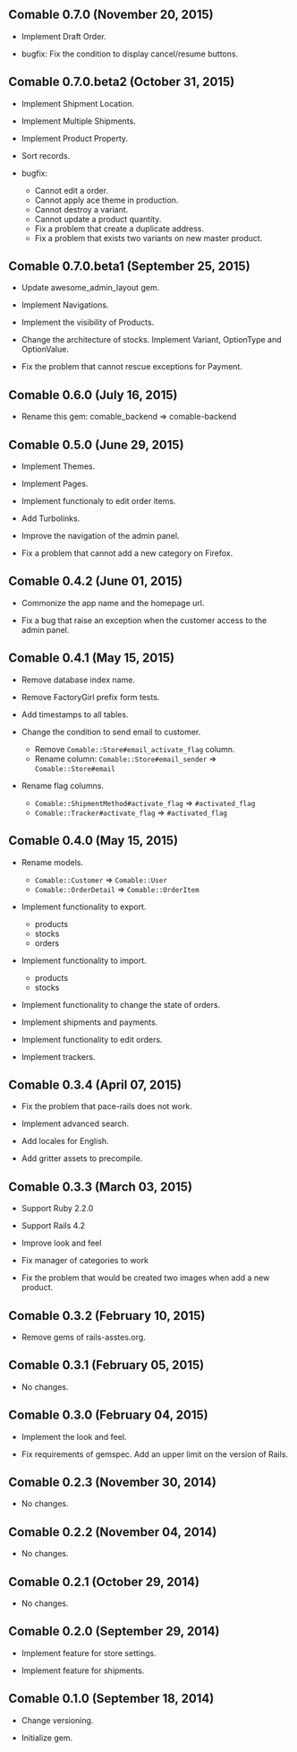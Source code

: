 ## Comable 0.7.0 (November 20, 2015) ##

*   Implement Draft Order.

*   bugfix: Fix the condition to display cancel/resume buttons.


## Comable 0.7.0.beta2 (October 31, 2015) ##

*   Implement Shipment Location.

*   Implement Multiple Shipments.

*   Implement Product Property.

*   Sort records.

*   bugfix:

    - Cannot edit a order.
    - Cannot apply ace theme in production.
    - Cannot destroy a variant.
    - Cannot update a product quantity.
    - Fix a problem that create a duplicate address.
    - Fix a problem that exists two variants on new master product.


## Comable 0.7.0.beta1 (September 25, 2015) ##

*   Update awesome_admin_layout gem.

*   Implement Navigations.

*   Implement the visibility of Products.

*   Change the architecture of stocks.
    Implement Variant, OptionType and OptionValue.

*   Fix the problem that cannot rescue exceptions for Payment.


## Comable 0.6.0 (July 16, 2015) ##

*   Rename this gem: comable_backend => comable-backend


## Comable 0.5.0 (June 29, 2015) ##

*   Implement Themes.

*   Implement Pages.

*   Implement functionaly to edit order items.

*   Add Turbolinks.

*   Improve the navigation of the admin panel.

*   Fix a problem that cannot add a new category on Firefox.


## Comable 0.4.2 (June 01, 2015) ##

*   Commonize the app name and the homepage url.

*   Fix a bug that raise an exception when the customer access to
    the admin panel.


## Comable 0.4.1 (May 15, 2015) ##

*   Remove database index name.

*   Remove FactoryGirl prefix form tests.

*   Add timestamps to all tables.

*   Change the condition to send email to customer.

    - Remove `Comable::Store#email_activate_flag` column.
    - Rename column: `Comable::Store#email_sender` => `Comable::Store#email`

*   Rename flag columns.

    - `Comable::ShipmentMethod#activate_flag` => `#activated_flag`
    - `Comable::Tracker#activate_flag` => `#activated_flag`


## Comable 0.4.0 (May 15, 2015) ##

*   Rename models.

    - `Comable::Customer` => `Comable::User`
    - `Comable::OrderDetail` => `Comable::OrderItem`

*   Implement functionality to export.

    - products
    - stocks
    - orders

*   Implement functionality to import.

    - products
    - stocks

*   Implement functionality to change the state of orders.

*   Implement shipments and payments.

*   Implement functionality to edit orders.

*   Implement trackers.


## Comable 0.3.4 (April 07, 2015) ##

*   Fix the problem that pace-rails does not work.

*   Implement advanced search.

*   Add locales for English.

*   Add gritter assets to precompile.


## Comable 0.3.3 (March 03, 2015) ##

*   Support Ruby 2.2.0

*   Support Rails 4.2

*   Improve look and feel

*   Fix manager of categories to work

*   Fix the problem that would be created two images when add a new product.


## Comable 0.3.2 (February 10, 2015) ##

*   Remove gems of rails-asstes.org.


## Comable 0.3.1 (February 05, 2015) ##

*   No changes.


## Comable 0.3.0 (February 04, 2015) ##

*   Implement the look and feel.

*   Fix requirements of gemspec.
    Add an upper limit on the version of Rails.


## Comable 0.2.3 (November 30, 2014) ##

*   No changes.


## Comable 0.2.2 (November 04, 2014) ##

*   No changes.


## Comable 0.2.1 (October 29, 2014) ##

*   No changes.


## Comable 0.2.0 (September 29, 2014) ##

*   Implement feature for store settings.

*   Implement feature for shipments.


## Comable 0.1.0 (September 18, 2014) ##

*   Change versioning.

*   Initialize gem.
